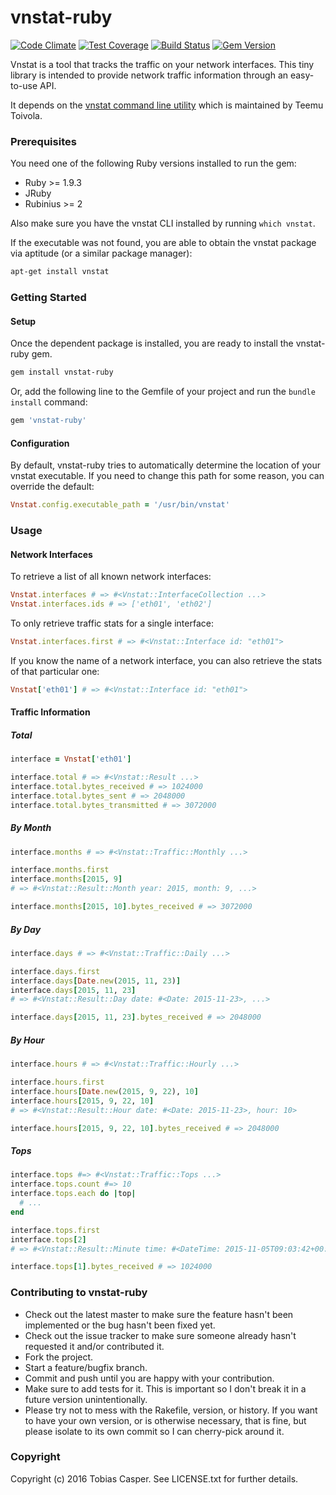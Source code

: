 # vnstat-ruby

[![Code Climate](https://codeclimate.com/github/tlux/vnstat-ruby/badges/gpa.svg)](https://codeclimate.com/github/tlux/vnstat-ruby)
[![Test Coverage](https://codeclimate.com/github/tlux/vnstat-ruby/badges/coverage.svg)](https://codeclimate.com/github/tlux/vnstat-ruby/coverage)
[![Build Status](https://travis-ci.org/tlux/vnstat-ruby.svg?branch=master)](https://travis-ci.org/tlux/vnstat-ruby)
[![Gem Version](https://badge.fury.io/rb/vnstat-ruby.svg)](https://badge.fury.io/rb/vnstat-ruby)

Vnstat is a tool that tracks the traffic on your network interfaces.
This tiny library is intended to provide network traffic information
through an easy-to-use API.

It depends on the
[vnstat command line utility](http://humdi.net/vnstat/) which is
maintained by Teemu Toivola.


### Prerequisites

You need one of the following Ruby versions installed to run the gem:

* Ruby >= 1.9.3
* JRuby
* Rubinius >= 2

Also make sure you have the vnstat CLI installed by running `which vnstat`.

If the executable was not found, you are able to obtain the vnstat package
via aptitude (or a similar package manager):

```bash
apt-get install vnstat
```


### Getting Started

#### Setup

Once the dependent package is installed, you are ready to install the
vnstat-ruby gem.

```bash
gem install vnstat-ruby
```

Or, add the following line to the Gemfile of your project and run the
`bundle install` command:

```ruby
gem 'vnstat-ruby'
```

#### Configuration

By default, vnstat-ruby tries to automatically determine the location of your
vnstat executable. If you need to change this path for some reason, you can
override the default:

```ruby
Vnstat.config.executable_path = '/usr/bin/vnstat'
```


### Usage

#### Network Interfaces

To retrieve a list of all known network interfaces:

```ruby
Vnstat.interfaces # => #<Vnstat::InterfaceCollection ...>
Vnstat.interfaces.ids # => ['eth01', 'eth02']
```

To only retrieve traffic stats for a single interface:

```ruby
Vnstat.interfaces.first # => #<Vnstat::Interface id: "eth01">
```

If you know the name of a network interface, you can also retrieve the
stats of that particular one:

```ruby
Vnstat['eth01'] # => #<Vnstat::Interface id: "eth01">
```

#### Traffic Information

##### Total

```ruby
interface = Vnstat['eth01']
```

```ruby
interface.total # => #<Vnstat::Result ...>
interface.total.bytes_received # => 1024000
interface.total.bytes_sent # => 2048000
interface.total.bytes_transmitted # => 3072000
```

##### By Month

```ruby
interface.months # => #<Vnstat::Traffic::Monthly ...>
```

```ruby
interface.months.first
interface.months[2015, 9]
# => #<Vnstat::Result::Month year: 2015, month: 9, ...>
```

```ruby
interface.months[2015, 10].bytes_received # => 3072000
```

##### By Day

```ruby
interface.days # => #<Vnstat::Traffic::Daily ...>
```

```ruby
interface.days.first
interface.days[Date.new(2015, 11, 23)]
interface.days[2015, 11, 23]
# => #<Vnstat::Result::Day date: #<Date: 2015-11-23>, ...>
```

```ruby
interface.days[2015, 11, 23].bytes_received # => 2048000
```

##### By Hour

```ruby
interface.hours # => #<Vnstat::Traffic::Hourly ...>
```

```ruby
interface.hours.first
interface.hours[Date.new(2015, 9, 22), 10]
interface.hours[2015, 9, 22, 10]
# => #<Vnstat::Result::Hour date: #<Date: 2015-11-23>, hour: 10>
```

```ruby
interface.hours[2015, 9, 22, 10].bytes_received # => 2048000
```

##### Tops

```ruby
interface.tops #=> #<Vnstat::Traffic::Tops ...>
interface.tops.count #=> 10
interface.tops.each do |top|
  # ...
end
```

```ruby
interface.tops.first
interface.tops[2]
# => #<Vnstat::Result::Minute time: #<DateTime: 2015-11-05T09:03:42+00:00>>
```

```ruby
interface.tops[1].bytes_received # => 1024000
```

### Contributing to vnstat-ruby

* Check out the latest master to make sure the feature hasn't been implemented
  or the bug hasn't been fixed yet.
* Check out the issue tracker to make sure someone already hasn't requested it
  and/or contributed it.
* Fork the project.
* Start a feature/bugfix branch.
* Commit and push until you are happy with your contribution.
* Make sure to add tests for it. This is important so I don't break it in a
  future version unintentionally.
* Please try not to mess with the Rakefile, version, or history. If you want to
  have your own version, or is otherwise necessary, that is fine, but please
  isolate to its own commit so I can cherry-pick around it.

### Copyright

Copyright (c) 2016 Tobias Casper. See LICENSE.txt for further details.
